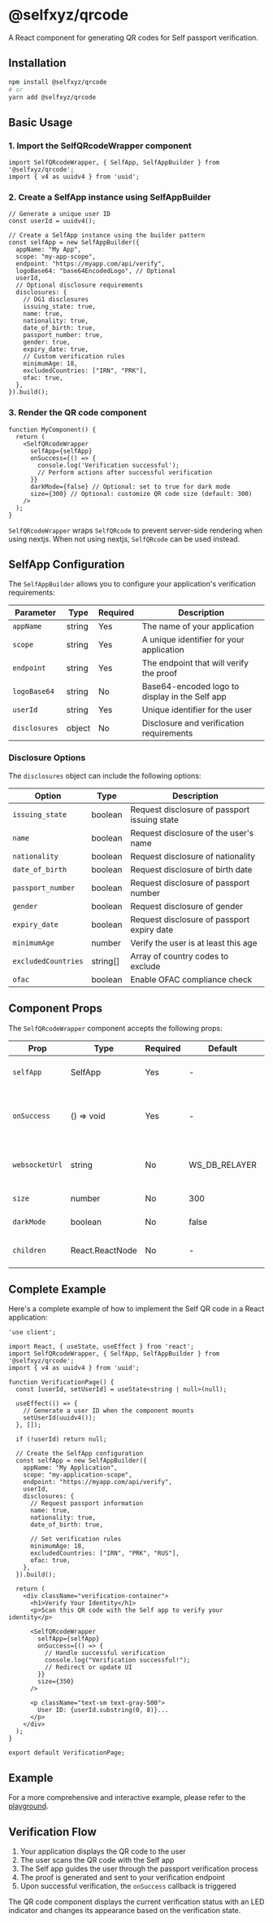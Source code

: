 # @selfxyz/qrcode

A React component for generating QR codes for Self passport verification.

## Installation

```bash
npm install @selfxyz/qrcode
# or
yarn add @selfxyz/qrcode
```

## Basic Usage

### 1. Import the SelfQRcodeWrapper component

```tsx
import SelfQRcodeWrapper, { SelfApp, SelfAppBuilder } from '@selfxyz/qrcode';
import { v4 as uuidv4 } from 'uuid';
```

### 2. Create a SelfApp instance using SelfAppBuilder

```tsx
// Generate a unique user ID
const userId = uuidv4();

// Create a SelfApp instance using the builder pattern
const selfApp = new SelfAppBuilder({
  appName: "My App",
  scope: "my-app-scope", 
  endpoint: "https://myapp.com/api/verify",
  logoBase64: "base64EncodedLogo", // Optional
  userId,
  // Optional disclosure requirements
  disclosures: {
    // DG1 disclosures
    issuing_state: true,
    name: true,
    nationality: true,
    date_of_birth: true,
    passport_number: true,
    gender: true,
    expiry_date: true,
    // Custom verification rules
    minimumAge: 18,
    excludedCountries: ["IRN", "PRK"],
    ofac: true,
  },
}).build();
```

### 3. Render the QR code component

```tsx
function MyComponent() {
  return (
    <SelfQRcodeWrapper
      selfApp={selfApp}
      onSuccess={() => {
        console.log('Verification successful');
        // Perform actions after successful verification
      }}
      darkMode={false} // Optional: set to true for dark mode
      size={300} // Optional: customize QR code size (default: 300)
    />
  );
}
```

`SelfQRcodeWrapper` wraps `SelfQRcode` to prevent server-side rendering when using nextjs. When not using nextjs, `SelfQRcode` can be used instead.

## SelfApp Configuration

The `SelfAppBuilder` allows you to configure your application's verification requirements:

| Parameter | Type | Required | Description |
|-----------|------|----------|-------------|
| `appName` | string | Yes | The name of your application |
| `scope` | string | Yes | A unique identifier for your application |
| `endpoint` | string | Yes | The endpoint that will verify the proof |
| `logoBase64` | string | No | Base64-encoded logo to display in the Self app |
| `userId` | string | Yes | Unique identifier for the user |
| `disclosures` | object | No | Disclosure and verification requirements |

### Disclosure Options

The `disclosures` object can include the following options:

| Option | Type | Description |
|--------|------|-------------|
| `issuing_state` | boolean | Request disclosure of passport issuing state |
| `name` | boolean | Request disclosure of the user's name |
| `nationality` | boolean | Request disclosure of nationality |
| `date_of_birth` | boolean | Request disclosure of birth date |
| `passport_number` | boolean | Request disclosure of passport number |
| `gender` | boolean | Request disclosure of gender |
| `expiry_date` | boolean | Request disclosure of passport expiry date |
| `minimumAge` | number | Verify the user is at least this age |
| `excludedCountries` | string[] | Array of country codes to exclude |
| `ofac` | boolean | Enable OFAC compliance check |

## Component Props

The `SelfQRcodeWrapper` component accepts the following props:

| Prop | Type | Required | Default | Description |
|------|------|----------|---------|-------------|
| `selfApp` | SelfApp | Yes | - | The SelfApp configuration object |
| `onSuccess` | () => void | Yes | - | Callback function executed on successful verification |
| `websocketUrl` | string | No | WS_DB_RELAYER | Custom WebSocket URL for verification |
| `size` | number | No | 300 | QR code size in pixels |
| `darkMode` | boolean | No | false | Enable dark mode styling |
| `children` | React.ReactNode | No | - | Custom children to render |

## Complete Example

Here's a complete example of how to implement the Self QR code in a React application:

```tsx
'use client';

import React, { useState, useEffect } from 'react';
import SelfQRcodeWrapper, { SelfApp, SelfAppBuilder } from '@selfxyz/qrcode';
import { v4 as uuidv4 } from 'uuid';

function VerificationPage() {
  const [userId, setUserId] = useState<string | null>(null);

  useEffect(() => {
    // Generate a user ID when the component mounts
    setUserId(uuidv4());
  }, []);

  if (!userId) return null;

  // Create the SelfApp configuration
  const selfApp = new SelfAppBuilder({
    appName: "My Application",
    scope: "my-application-scope",
    endpoint: "https://myapp.com/api/verify",
    userId,
    disclosures: {
      // Request passport information
      name: true,
      nationality: true,
      date_of_birth: true,
      
      // Set verification rules
      minimumAge: 18,
      excludedCountries: ["IRN", "PRK", "RUS"],
      ofac: true,
    },
  }).build();

  return (
    <div className="verification-container">
      <h1>Verify Your Identity</h1>
      <p>Scan this QR code with the Self app to verify your identity</p>
      
      <SelfQRcodeWrapper
        selfApp={selfApp}
        onSuccess={() => {
          // Handle successful verification
          console.log("Verification successful!");
          // Redirect or update UI
        }}
        size={350}
      />
      
      <p className="text-sm text-gray-500">
        User ID: {userId.substring(0, 8)}...
      </p>
    </div>
  );
}

export default VerificationPage;
```

## Example

For a more comprehensive and interactive example, please refer to the [playground](https://github.com/selfxyz/playground/blob/main/app/page.tsx).

## Verification Flow

1. Your application displays the QR code to the user
2. The user scans the QR code with the Self app
3. The Self app guides the user through the passport verification process
4. The proof is generated and sent to your verification endpoint
5. Upon successful verification, the `onSuccess` callback is triggered

The QR code component displays the current verification status with an LED indicator and changes its appearance based on the verification state.
